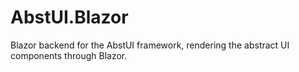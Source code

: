 # AbstUI.Blazor

Blazor backend for the AbstUI framework, rendering the abstract UI components through Blazor.
